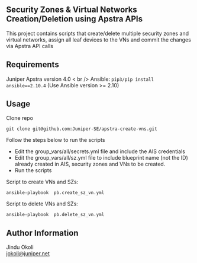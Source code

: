 ## Security Zones & Virtual Networks Creation/Deletion using Apstra APIs

This project contains scripts that create/delete multiple security zones and virtual networks, assign all leaf devices to the VNs and commit the changes via Apstra API calls

## Requirements

Juniper Apstra version 4.0 < br />
Ansible: `pip3/pip install ansible==2.10.4` (Use Ansible version >= 2.10)

## Usage
Clone repo
```
git clone git@github.com:Juniper-SE/apstra-create-vns.git
```

Follow the steps below to run the scripts
* Edit the group_vars/all/secrets.yml file and include the AIS credentials
* Edit the group_vars/all/sz.yml file to include blueprint name (not the ID) already created in AIS, security zones and VNs to be created.
* Run the scripts

Script to create VNs and SZs:
```
ansible-playbook  pb.create_sz_vn.yml
```

Script to delete VNs and SZs:
```
ansible-playbook  pb.delete_sz_vn.yml
```


## Author Information

Jindu Okoli <br/>
jokoli@juniper.net
